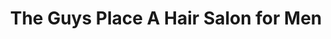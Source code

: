 ---
title: "The Guys Place A Hair Salon for Men"
url: /cary/the-guys-place-a-hair-salon-for-men/
shop: hairdresser
---